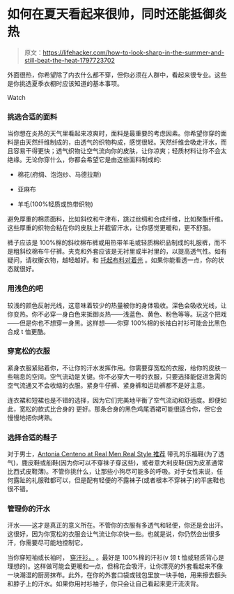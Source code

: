 # 如何在夏天看起来很帅，同时还能抵御炎热

> 原文：<https://lifehacker.com/how-to-look-sharp-in-the-summer-and-still-beat-the-heat-1797723702>

外面很热，你希望除了内衣什么都不穿，但你必须在人群中，看起来很专业。这些是你挑选夏季衣橱时应该知道的基本事项。

Watch

### 挑选合适的面料

当你想在炎热的天气里看起来凉爽时，面料是最重要的考虑因素。你希望你穿的面料是由天然纤维制成的，由透气的织物构成，感觉很轻。天然纤维会吸走汗水，而且容易干得更快；透气织物让空气流向你的皮肤，让你凉爽；轻质材料让你不会太绝缘。无论你穿什么，你都会希望它是由这些面料制成的:

*   棉花(府绸、泡泡纱、马德拉斯)

*   亚麻布

*   羊毛(100%轻质或热带织物)

避免厚重的棉质面料，比如斜纹和牛津布，跳过丝绸和合成纤维，比如聚酯纤维。这些厚重的织物会粘在你的皮肤上并截留汗水，让你感觉更暖和，更不舒服。

裤子应该是 100%棉的斜纹棉布裤或用热带羊毛或轻质棉织品制成的礼服裤，而不是粗斜纹棉布牛仔裤。夹克和外套应该是无衬里或半衬里的，以提高透气性。如有疑问，请权衡衣物，越轻越好。和 [托起布料对着光](http://www.realmenrealstyle.com/dress-smart-hot-weather/) 。如果你能看透一点，你的状态就很好。

### 用浅色的吧

较浅的颜色反射光线，这意味着较少的热量被你的身体吸收。深色会吸收光线，让你变热。你不必穿一身白色来抵御炎热——浅蓝色、黄色、粉色等等。玩这个把戏——但是你也不想穿一身黑。这样想——你穿 100%棉的长袖白衬衫可能会比黑色合成 t 恤更酷。

### 穿宽松的衣服

紧身衣服紧贴着你，不让你的汗水发挥作用。你需要穿宽松的衣服，给你的皮肤一些喘息的空间。空气流动是关键。你不必穿大一号的衣服，只要选择能促进急需的空气流通又不会收缩的衣服。紧身牛仔裤、紧身裤和运动裤都不是好主意。

连衣裙和短裙也是不错的选择，因为它们完美地平衡了空气流动和舒适度。即便如此，宽松的款式比合身的 更好。那条合身的黑色鸡尾酒裙可能很适合你，但它会慢慢地把你烤熟。

### 选择合适的鞋子

对于男士，[Antonia Centeno at Real Men Real Style 推荐](http://www.realmenrealstyle.com/dress-smart-hot-weather/) 带孔的乐福鞋(为了透气)，鹿皮鞋或船鞋(因为你可以不穿袜子穿这些)，或者意大利皮鞋(因为皮革通常比西式皮鞋薄)。不管你挑什么，让那些小狗尽可能多的呼吸。对于女性来说，任何露趾的礼服鞋都可以，但是配有轻便的不露袜子(或者根本不穿袜子)的平底鞋也很不错。

### **管理你的汗水**

汗水——这才是真正的意义所在。不管你的衣服有多透气和轻便，你还是会出汗。这很好，因为你宽松的衣服会让气流让你凉快一些。也就是说，你仍然会出很多汗，你需要尽可能地控制它。

当你穿短袖或长袖时， [穿汗衫，](https://lifehacker.com/how-to-deal-with-excessive-sweat-problems-1656780416) 。最好是 100%棉的汗衫(v 领 t 恤或轻质背心是理想的)。这样做可能会更暖和一点，但棉花会吸汗，让你漂亮的外套看起来不像一块潮湿的厨房抹布。此外，在你的外套口袋或钱包里放一块手帕，用来擦去额头和脖子上的汗水。如果你用衬衫袖子，你只会让自己看起来更汗流浃背。
